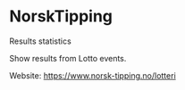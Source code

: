 # NorskTipping
Results statistics

Show results from Lotto events.

Website: https://www.norsk-tipping.no/lotteri
